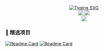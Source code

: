<p align="center">
<!-- 动态打字效果 -->
<a href="https://github.com/Micheliliuv87">
    <img src="https://readme-typing-svg.demolab.com?font=Georgia&size=18&duration=2000&pause=100&multiline=true&width=500&height=80&lines=Mich_V87;Data Scientist+%7C+Researcher+%7C+Emory University;Game Developer+%7C+Artist" alt="Typing SVG" />
</a>
<br/>

<!-- 徽章链接 -->
<a href="你的个人网站">
    <img src="https://img.shields.io/badge/Website-michv87-red?style=flat-square">
</a>  
<a href="https://www.linkedin.com/in/micheli87/">
    <img src="https://img.shields.io/badge/-Linkedin-blue?style=flat-square&logo=linkedin">
</a>
<br/> 

<!-- 版本二：现代版 -->
<a href="https://github.com/Micheliliuv87">
    <img src="https://github-stats-alpha.vercel.app/api?username=Micheliliuv87&cc=22272e&tc=37BCF6&ic=fff&bc=0000">
</a>

</p>

### 🚀 精选项目
[![Readme Card](https://github-readme-stats.vercel.app/api/pin/?username=Micheliliuv87&repo=ArchOrgSearch)](https://github.com/Micheliliuv87/ArchOrgSearch)
[![Readme Card](https://github-readme-stats.vercel.app/api/pin/?username=Micheliliuv87&repo=Document-Parser-Agent)](https://github.com/Micheliliuv87/Document-Parser-Agent)

